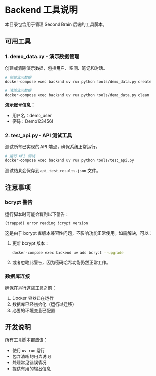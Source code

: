 # Backend 工具说明

本目录包含用于管理 Second Brain 后端的工具脚本。

## 可用工具

### 1. demo_data.py - 演示数据管理
创建或清除演示数据，包括用户、空间、笔记和对话。

```bash
# 创建演示数据
docker-compose exec backend uv run python tools/demo_data.py create

# 清除演示数据
docker-compose exec backend uv run python tools/demo_data.py clean
```

**演示账号信息：**
- 用户名：demo_user
- 密码：Demo123456!

### 2. test_api.py - API 测试工具
测试所有已实现的 API 端点，确保系统正常运行。

```bash
# 运行 API 测试
docker-compose exec backend uv run python tools/test_api.py
```

测试结果会保存到 `api_test_results.json` 文件。

## 注意事项

### bcrypt 警告
运行脚本时可能会看到以下警告：
```
(trapped) error reading bcrypt version
```

这是由于 bcrypt 库版本兼容性问题，不影响功能正常使用。如需解决，可以：

1. 更新 bcrypt 版本：
   ```bash
   docker-compose exec backend uv add bcrypt --upgrade
   ```

2. 或者忽略此警告，因为密码哈希功能仍然正常工作。

### 数据库连接
确保在运行这些工具之前：
1. Docker 容器正在运行
2. 数据库已经初始化（运行过迁移）
3. 必要的环境变量已配置

## 开发说明

所有工具脚本都应该：
- 使用 `uv run` 运行
- 包含清晰的用法说明
- 处理常见错误情况
- 提供有用的输出信息